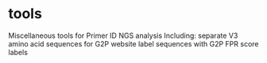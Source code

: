 # tools
Miscellaneous tools for Primer ID NGS analysis
Including:
	separate V3 amino acid sequences for G2P website
	label sequences with G2P FPR score labels

